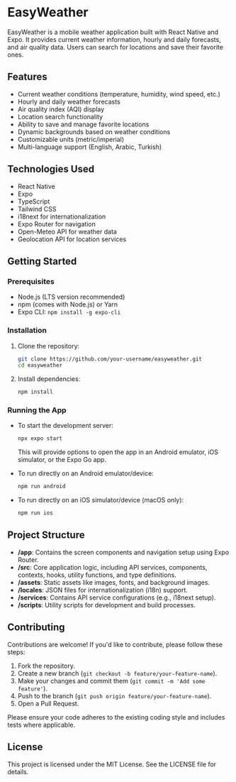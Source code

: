 # EasyWeather

EasyWeather is a mobile weather application built with React Native and Expo. It provides current weather information, hourly and daily forecasts, and air quality data. Users can search for locations and save their favorite ones.

## Features

- Current weather conditions (temperature, humidity, wind speed, etc.)
- Hourly and daily weather forecasts
- Air quality index (AQI) display
- Location search functionality
- Ability to save and manage favorite locations
- Dynamic backgrounds based on weather conditions
- Customizable units (metric/imperial)
- Multi-language support (English, Arabic, Turkish)

## Technologies Used

- React Native
- Expo
- TypeScript
- Tailwind CSS
- i18next for internationalization
- Expo Router for navigation
- Open-Meteo API for weather data
- Geolocation API for location services

## Getting Started

### Prerequisites

- Node.js (LTS version recommended)
- npm (comes with Node.js) or Yarn
- Expo CLI: `npm install -g expo-cli`

### Installation

1. Clone the repository:
   ```bash
   git clone https://github.com/your-username/easyweather.git
   cd easyweather
   ```
2. Install dependencies:
   ```bash
   npm install
   ```

### Running the App

- To start the development server:
  ```bash
  npx expo start
  ```
  This will provide options to open the app in an Android emulator, iOS simulator, or the Expo Go app.

- To run directly on an Android emulator/device:
  ```bash
  npm run android
  ```

- To run directly on an iOS simulator/device (macOS only):
  ```bash
  npm run ios
  ```

## Project Structure

- **/app**: Contains the screen components and navigation setup using Expo Router.
- **/src**: Core application logic, including API services, components, contexts, hooks, utility functions, and type definitions.
- **/assets**: Static assets like images, fonts, and background images.
- **/locales**: JSON files for internationalization (i18n) support.
- **/services**: Contains API service configurations (e.g., i18next setup).
- **/scripts**: Utility scripts for development and build processes.

## Contributing

Contributions are welcome! If you'd like to contribute, please follow these steps:

1. Fork the repository.
2. Create a new branch (`git checkout -b feature/your-feature-name`).
3. Make your changes and commit them (`git commit -m 'Add some feature'`).
4. Push to the branch (`git push origin feature/your-feature-name`).
5. Open a Pull Request.

Please ensure your code adheres to the existing coding style and includes tests where applicable.

## License

This project is licensed under the MIT License. See the LICENSE file for details.
